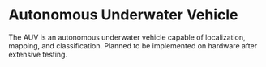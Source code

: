 # Autonomous Underwater Vehicle

The AUV is an autonomous underwater vehicle capable of localization, mapping, and
classification. Planned to be implemented on hardware after extensive testing.

